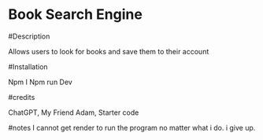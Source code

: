 # Book Search Engine

#Description

Allows users to look for books and save them to their account

#Installation

Npm I
Npm run Dev

#credits

ChatGPT, My Friend Adam, Starter code 

#notes
I cannot get render to run the program no matter what i do. i give up.
